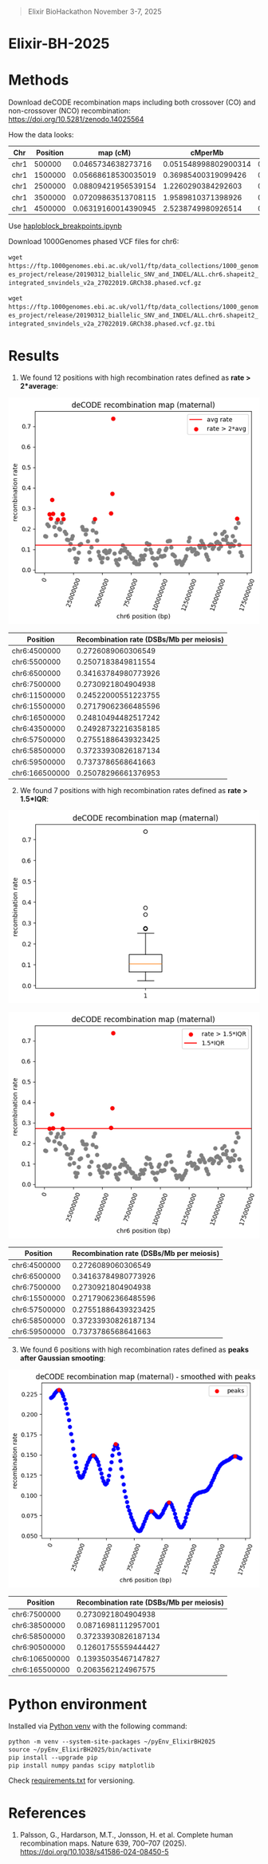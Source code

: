 > Elixir BioHackathon November 3-7, 2025

# Elixir-BH-2025

# Methods

Download deCODE recombination maps including both crossover (CO) and non-crossover (NCO) recombination: https://doi.org/10.5281/zenodo.14025564

How the data looks:

| Chr | Position | map (cM) | cMperMb | DSBs/Mb per meiosis | deltaDSB | oNCO |
|-----|----------|----------|---------|---------------------|----------|------|
| chr1 | 500000 | 0.0465734638273716 | 0.051548998802900314 | 0.18732483685016632 | 0.9579851031303406 | 0.00024600245524197817 |
| chr1 | 1500000 | 0.05668618530035019 | 0.36985400319099426 | 0.23414182662963867 | 0.7754221558570862 | 0.0006765067810192704 |
| chr1 | 2500000 | 0.08809421956539154 | 1.2260290384292603 | 0.3768974542617798 | 0.5750330686569214 | 0.0022755227982997894 |
| chr1 | 3500000 | 0.07209863513708115 | 1.9589810371398926 | 0.3275741636753082 | 0.3099609315395355 | 0.0027675277087837458 |
| chr1 | 4500000 | 0.06319160014390945 | 2.5238749980926514 | 0.3032439053058624 | 0.1271921992301941 | 0.002952029462903738 |

Use [haploblock_breakpoints.ipynb](haploblock_breakpoints.ipynb)

Download 1000Genomes phased VCF files for chr6:

`wget https://ftp.1000genomes.ebi.ac.uk/vol1/ftp/data_collections/1000_genomes_project/release/20190312_biallelic_SNV_and_INDEL/ALL.chr6.shapeit2_integrated_snvindels_v2a_27022019.GRCh38.phased.vcf.gz`

`wget https://ftp.1000genomes.ebi.ac.uk/vol1/ftp/data_collections/1000_genomes_project/release/20190312_biallelic_SNV_and_INDEL/ALL.chr6.shapeit2_integrated_snvindels_v2a_27022019.GRCh38.phased.vcf.gz.tbi`


# Results

1) We found 12 positions with high recombination rates defined as **rate > 2*average**:

![alt text](figures/recomb_map_chr6_mat_outliersAVG.png)

| Position | Recombination rate (DSBs/Mb per meiosis) |
|----------|------------------------------------------|
| chr6:4500000 | 0.2726089060306549 |
| chr6:5500000 | 0.2507183849811554 |
| chr6:6500000 | 0.34163784980773926 |
| chr6:7500000 | 0.2730921804904938 |
| chr6:11500000 | 0.24522000551223755 |
| chr6:15500000 | 0.27179062366485596 |
| chr6:16500000 | 0.24810494482517242 |
| chr6:43500000 | 0.24928732216358185 |
| chr6:57500000 | 0.27551886439323425 |
| chr6:58500000 | 0.37233930826187134 |
| chr6:59500000 | 0.7373786568641663 |
| chr6:166500000 | 0.25078296661376953 |


2) We found 7 positions with high recombination rates defined as **rate > 1.5*IQR**:

![alt text](figures/recomb_map_chr6_mat_boxplot.png)

![alt text](figures/recomb_map_chr6_mat_outliersIQR.png)

| Position | Recombination rate (DSBs/Mb per meiosis) |
|----------|------------------------------------------|
| chr6:4500000 | 0.2726089060306549 |
| chr6:6500000 | 0.34163784980773926 |
| chr6:7500000 | 0.2730921804904938 |
| chr6:15500000 | 0.27179062366485596 |
| chr6:57500000 | 0.27551886439323425 |
| chr6:58500000 | 0.37233930826187134 |
| chr6:59500000 | 0.7373786568641663 |

3) We found 6 positions with high recombination rates defined as **peaks after Gaussian smooting**:

![alt text](figures/recomb_map_chr6_mat_smoothed_peaks.png)

| Position | Recombination rate (DSBs/Mb per meiosis) |
|----------|------------------------------------------|
| chr6:7500000 | 0.2730921804904938 |
| chr6:38500000 | 0.08716981112957001 |
| chr6:58500000 | 0.37233930826187134 |
| chr6:90500000 | 0.12601755559444427 |
| chr6:106500000 | 0.13935035467147827 |
| chr6:165500000 | 0.2063562124967575 |

# Python environment

Installed via [Python venv](https://docs.python.org/3/library/venv.html) with the following command:

```
python -m venv --system-site-packages ~/pyEnv_ElixirBH2025
source ~/pyEnv_ElixirBH2025/bin/activate
pip install --upgrade pip
pip install numpy pandas scipy matplotlib
```

Check [requirements.txt](requirements.txt) for versioning.


# References

1. Palsson, G., Hardarson, M.T., Jonsson, H. et al. Complete human recombination maps. Nature 639, 700–707 (2025). https://doi.org/10.1038/s41586-024-08450-5
